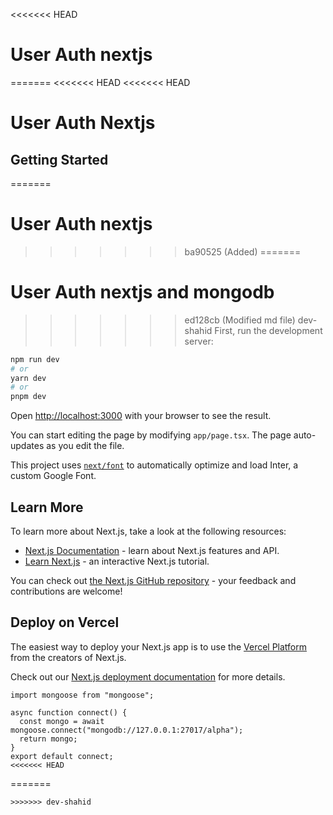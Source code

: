 <<<<<<< HEAD
# User Auth nextjs
=======
<<<<<<< HEAD
<<<<<<< HEAD
# User Auth Nextjs
## Getting Started

=======
# User Auth nextjs
>>>>>>> ba90525 (Added)
=======
# User Auth nextjs and mongodb
>>>>>>> ed128cb (Modified md file)
>>>>>>> dev-shahid
First, run the development server:

```bash
npm run dev
# or
yarn dev
# or
pnpm dev
```

Open [http://localhost:3000](http://localhost:3000) with your browser to see the result.

You can start editing the page by modifying `app/page.tsx`. The page auto-updates as you edit the file.

This project uses [`next/font`](https://nextjs.org/docs/basic-features/font-optimization) to automatically optimize and load Inter, a custom Google Font.

## Learn More

To learn more about Next.js, take a look at the following resources:

- [Next.js Documentation](https://nextjs.org/docs) - learn about Next.js features and API.
- [Learn Next.js](https://nextjs.org/learn) - an interactive Next.js tutorial.

You can check out [the Next.js GitHub repository](https://github.com/vercel/next.js/) - your feedback and contributions are welcome!

## Deploy on Vercel

The easiest way to deploy your Next.js app is to use the [Vercel Platform](https://vercel.com/new?utm_medium=default-template&filter=next.js&utm_source=create-next-app&utm_campaign=create-next-app-readme) from the creators of Next.js.

Check out our [Next.js deployment documentation](https://nextjs.org/docs/deployment) for more details.


```
import mongoose from "mongoose";

async function connect() {
  const mongo = await mongoose.connect("mongodb://127.0.0.1:27017/alpha");
  return mongo;
}
export default connect;
<<<<<<< HEAD
```
=======
```
>>>>>>> dev-shahid
